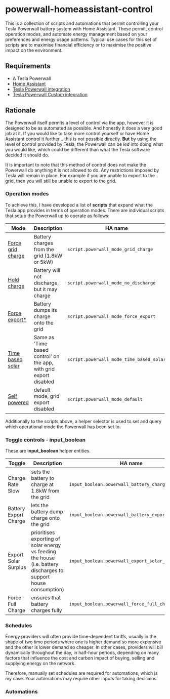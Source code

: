 # powerwall-homeassistant-control

This is a collection of scripts and automations that permit controlling your Tesla Powerwall battery system with Home Assistant. These permit, control operation modes, and automate energy management based on your preferences and energy usage patterns. Typical use cases for this set of scripts are to maximise financial efficiency or to maximise the positive impact on the environment.

## Requirements

* A Tesla Powerwall
* [Home Assistant](https://www.home-assistant.io/)
* [Tesla Powerwall integration](https://www.home-assistant.io/integrations/powerwall)
* [Tesla Powerwall Custom integration](https://github.com/alandtse/tesla)

## Rationale

The Powerwall itself permits a level of control via the app, however it is designed to be as automated as possible. And honestly it does a very good job at it. If you would like to take more control yourself or have Home Assistant control it further... this is not possible directly. **But** by using the level of control provided by Tesla, the Powerwall can be *led* into doing what you would like, which could be different than what the Tesla software decided it should do.

It is important to note that this method of control does not make the Powerwall do anything it is not allowed to do. Any restrictions imposed by Tesla will remain in place. For example if you are unable to export to the grid, then you will still be unable to export to the grid.

### Operation modes

To achieve this, I have developed a list of **scripts** that expand what the Tesla app provides in terms of operation modes. There are individual scripts that setup the Powerwall up to operate as follows:

| Mode | Description | HA name | Dependencies/control | 
|------|-------------|---------|----------------------|
| [Force grid charge](scripts/grid_charge.yaml) | Battery charges from the grid (1.8kW or 5kW) | `script.powerwall_mode_grid_charge` | `input_boolean.powerwall_battery_charge_rate_slow` `input_boolean.powerwall_force_full_charge` |
| [Hold charge](scripts/hold_charge.yaml) | Battery will not discharge, but it may charge | `script.powerwall_mode_no_discharge` | |
| [Force export\*](scripts/force_export.yaml) | Battery dumps its charge onto the grid | `script.powerwall_mode_force_export` | |
| [Time based solar](scripts/time_based_solar.yaml) | Same as 'Time based control' on the app, with grid export disabled | `script.powerwall_mode_time_based_solar` | |
| [Self powered](scripts/self_powered.yaml) | default mode, grid export disabled | `script.powerwall_mode_default` | |

Additionally to the scripts above, a helper selector is used to set and query which operational mode the Powerwall has been set to.



### Toggle controls - input_boolean

These are **input_boolean** helper entities.

| Toggle | Description | HA name | Affects |
|--------|-------------|---------|---------|
| Charge Rate Slow | sets the battery to charge at 1.8kW from the grid | `input_boolean.powerwall_battery_charge_rate_slow` | `script.powerwall_mode_grid_charge` |
| Battery Export Charge | lets the battery dump charge onto the grid | `input_boolean.powerwall_battery_export_charge` | `script.powerwall_mode_time_based_solar` |
| Export Solar Surplus | prioritises exporting of solar energy vs feeding the house (i.e. battery discharges to support house consumption) | `input_boolean.powerwall_export_solar_surplus` | |
| Force Full Charge | ensures that battery charges fully | `input_boolean.powerwall_force_full_charge` | `script.powerwall_mode_grid_charge` |

### Schedules

Energy providers will often provide time-dependent tariffs, usually in the shape of two time periods where one is higher demand so more expensive and the other is lower demand so cheaper. In other cases, providers will bill dynamically throughout the day, in half-hour periods, depending on many factors that influence the cost and carbon impact of buying, selling and supplying energy on the network.

Therefore, manually set schedules are required for automations, which is my case. Your automations may require other inputs for taking decisions.

### Automations

